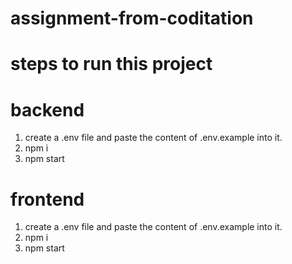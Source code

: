# assignment-from-coditation
# steps to run this project

# backend
1. create a .env file and paste the content of .env.example into it.
2. npm i
3. npm start

# frontend
1. create a .env file and paste the content of .env.example into it.
2. npm i
3. npm start